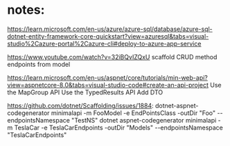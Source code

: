 # notes:

https://learn.microsoft.com/en-us/azure/azure-sql/database/azure-sql-dotnet-entity-framework-core-quickstart?view=azuresql&tabs=visual-studio%2Cazure-portal%2Cazure-cli#deploy-to-azure-app-service

https://www.youtube.com/watch?v=32iBQvIZQxU
scaffold CRUD method endpoints from model

https://learn.microsoft.com/en-us/aspnet/core/tutorials/min-web-api?view=aspnetcore-8.0&tabs=visual-studio-code#create-an-api-project
Use the MapGroup API
Use the TypedResults API
Add DTO

https://github.com/dotnet/Scaffolding/issues/1884:
dotnet-aspnet-codegenerator minimalapi -m FooModel -e EndPointsClass -outDir "Foo" --endpointsNamespace "TestNS"
dotnet aspnet-codegenerator minimalapi -m TeslaCar -e TeslaCarEndpoints -outDir "Models" --endpointsNamespace "TeslaCarEndpoints"
